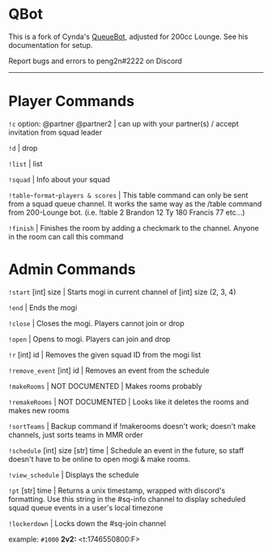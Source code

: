 # QBot

This is a fork of Cynda's [QueueBot](https://github.com/cyndaquilx/QueueBot), adjusted for 200cc Lounge. See his documentation for setup.

Report bugs and errors to peng2n#2222 on Discord
________________________________________________

# Player Commands

`!c` option: @partner @partner2 | can up with your partner(s) / accept invitation from squad leader

`!d` | drop 

`!list` | list 

`!squad` | Info about your squad

`!table`-`format`-`players & scores` | This table command can only be sent from a squad queue channel. It works the same way as the /table command from 200-Lounge bot. (i.e. !table 2 Brandon 12 Ty 180 Francis 77 etc...) 

`!finish` | Finishes the room by adding a checkmark to the channel. Anyone in the room can call this command

# Admin Commands

`!start` [int] size | Starts mogi in current channel of [int] size (2, 3, 4)

`!end` | Ends the mogi

`!close` | Closes the mogi. Players cannot join or drop

`!open` | Opens to mogi. Players can join and drop

`!r` [int] id | Removes the given squad ID from the mogi list

`!remove_event` [int] id | Removes an event from the schedule

`!makeRooms` | NOT DOCUMENTED | Makes rooms probably 

`!remakeRooms` | NOT DOCUMENTED | Looks like it deletes the rooms and makes new rooms 

`!sortTeams` | Backup command if !makerooms doesn't work; doesn't make channels, just sorts teams in MMR order

`!schedule` [int] size [str] time | Schedule an event in the future, so staff doesn't have to be online to open mogi & make rooms.

`!view_schedule` | Displays the schedule

`!pt` [str] time | Returns a unix timestamp, wrapped with discord's formatting. Use this string in the #sq-info channel to display scheduled squad queue events in a user's local timezone 

`!lockerdown` | Locks down the #sq-join channel

example: `#1000` **2v2:** <t:1746550800:F>

